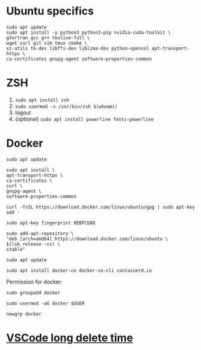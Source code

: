 Ubuntu specifics
================

```
sudo apt update
sudo apt install -y python3 python3-pip nvidia-cuda-toolkit \
gfortran gcc g++ texlive-full \ 
wget curl git vim tmux cmake \
xz-utils tk-dev libffi-dev liblzma-dev python-openssl apt-transport-https \
ca-certificates gnupg-agent software-properties-common
```

# ZSH
1. `sudo apt install zsh`
2. `sudo usermod -s /usr/bin/zsh $(whoami)`
3. logout
4. (optional) `sudo apt install powerline fonts-powerline`

# Docker
```
sudo apt update

sudo apt install \
apt-transport-https \
ca-certificates \
curl \
gnupg-agent \
software-properties-common

curl -fsSL https://download.docker.com/linux/ubuntu/gpg | sudo apt-key add -

sudo apt-key fingerprint 0EBFCD88

sudo add-apt-repository \
"deb [arch=amd64] https://download.docker.com/linux/ubuntu \
$(lsb_release -cs) \
stable"

sudo apt update

sudo apt install docker-ce docker-ce-cli containerd.io
```
Permission for docker:
```
sudo groupadd docker

sudo usermod -aG docker $USER

newgrp docker
```
# [VSCode long delete time](https://jamezrin.name/fix-visual-studio-code-freezing-when-deleting)

